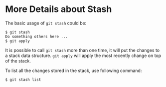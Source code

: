 # More Details about Stash

The basic usage of `git stash` could be:

  ```console
$ git stash
Do something others here ...
$ git apply
  ```

It is possible to call `git stash` more than one time, it will put the changes to a stack data structure. `git apply` will apply the most recently change on top of the stack.

To list all the changes stored in the stack, use following command:

  ```console
$ git stash list
  ```
